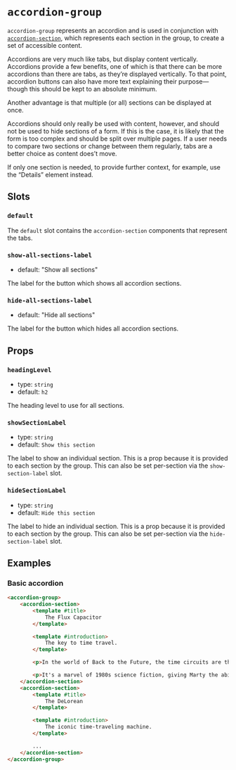 # `accordion-group`

`accordion-group` represents an accordion and is used in conjunction with [`accordion-section`](/src/components/content/accordion-section/accordion-section.md), which represents each section in the group, to create a set of accessible content.

Accordions are very much like tabs, but display content vertically. Accordions provide a few benefits, one of which is that there can be more accordions than there are tabs, as they’re displayed vertically. To that point, accordion buttons can also have more text explaining their purpose—though this should be kept to an absolute minimum.

Another advantage is that multiple (or all) sections can be displayed at once.

Accordions should only really be used with content, however, and should not be used to hide sections of a form. If this is the case, it is likely that the form is too complex and should be split over multiple pages. If a user needs to compare two sections or change between them regularly, tabs are a better choice as content does’t move.

If only one section is needed, to provide further context, for example, use the “Details” element instead.

## Slots

### `default`

The `default` slot contains the `accordion-section` components that represent the tabs.

### `show-all-sections-label`

- default: "Show all sections"

The label for the button which shows all accordion sections.

### `hide-all-sections-label`

- default: "Hide all sections"

The label for the button which hides all accordion sections.

## Props

### `headingLevel`

- type: `string`
- default: `h2`

The heading level to use for all sections.

### `showSectionLabel`

- type: `string`
- default: `Show this section`

The label to show an individual section. This is a prop because it is provided to each section by the group. This can also be set per-section via the `show-section-label` slot.

### `hideSectionLabel`

- type: `string`
- default: `Hide this section`

The label to hide an individual section. This is a prop because it is provided to each section by the group. This can also be set per-section via the `hide-section-label` slot.

## Examples

### Basic accordion

```html
<accordion-group>
	<accordion-section>
		<template #title>
			The Flux Capacitor
		</template>

		<template #introduction>
			The key to time travel.
		</template>

		<p>In the world of Back to the Future, the time circuits are the heart of the DeLorean's time-traveling capabilities. With a simple keypad interface, Doc Brown can input any date and time to travel to. The display shows the destination time, the present time, and the last departed time.</p>

		<p>It's a marvel of 1980s science fiction, giving Marty the ability to journey to the past, present, or future at the press of a button. The time circuits add an element of urgency and excitement, as every second counts when avoiding time paradoxes and ensuring the timeline remains intact.</p>
	</accordion-section>
	<accordion-section>
		<template #title>
			The DeLorean
		</template>

		<template #introduction>
			The iconic time-traveling machine.
		</template>

		...
	</accordion-section>
</accordion-group>
```
